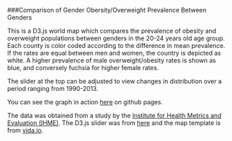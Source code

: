 ###Comparison of Gender Obersity/Overweight Prevalence Between Genders

This is a D3.js world map which compares the prevalence of obesity and overweight populations between genders in the 20-24 years old age group. Each county is color coded according to the difference in mean prevalence. If the rates are equal between men and women, the country is depicted as white. A higher prevalence of male overweight/obesity rates is shown as blue, and conversely fuchsia for higher female rates.

The slider at the top can be adjusted to view changes in distribution over a period ranging from 1990-2013.

You can see the graph in action [here](http://walzerm.github.io/global-health-obesity/) on github pages.

The data was obtained from a study by the [Institute for Health Metrics and Evaluation (IHME)](http://ghdx.healthdata.org/record/global-burden-disease-study-2013-gbd-2013-obesity-prevalence-1990-2013). The D3.js slider was from [here](https://github.com/MasterMaps/d3-slider) and the map template is from [vida.io](https://vida.io/gists/oaYRaR8EwvpEnXBbM).